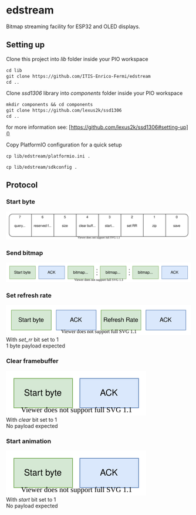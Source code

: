 # edstream
Bitmap streaming facility for ESP32 and OLED displays.

## Setting up

Clone this project into _lib_ folder inside your PIO workspace
```
cd lib
git clone https://github.com/ITIS-Enrico-Fermi/edstream
cd ..
```

Clone _ssd1306_ library into _components_ folder inside your PIO workspace
```
mkdir components && cd components
git clone https://github.com/lexus2k/ssd1306
cd ..
```
for more information see: [https://github.com/lexus2k/ssd1306#setting-up]()

Copy PlatformIO configuration for a quick setup
```
cp lib/edstream/platformio.ini .
```

```
cp lib/edstream/sdkconfig .
```

## Protocol

### Start byte
![Start byte](diagrams/Protocol.svg)

### Send bitmap
![Send bitmap](diagrams/SendBitmap.svg)

### Set refresh rate
![Set refresh rate](diagrams/SetRefreshRate.svg)
<br> With _set_rr_ bit set to 1
<br> 1 byte payload expected

### Clear framebuffer
![Cleare framebuffer](diagrams/Clear.svg)
<br> With _clear_ bit set to 1
<br> No payload expected

### Start animation
![Start animation](diagrams/Start.svg)
<br> With _start_ bit set to 1
<br> No payload expected

